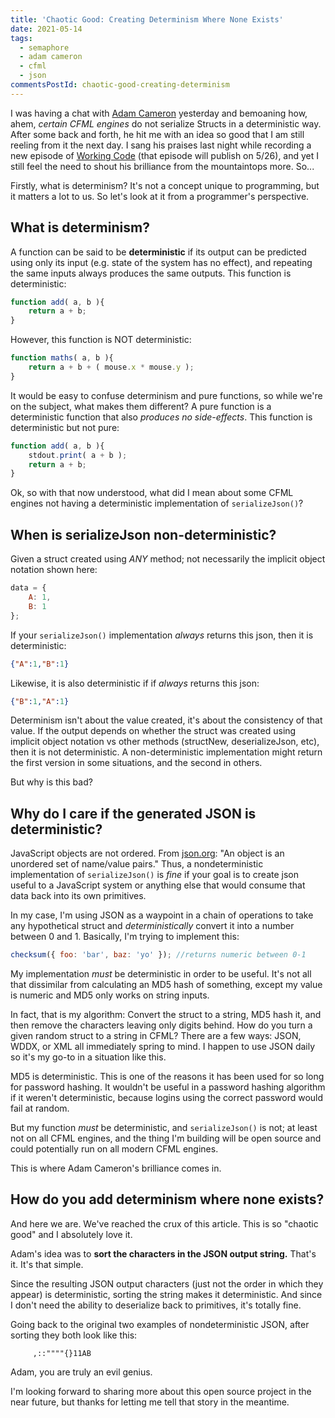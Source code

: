 ```yaml
---
title: 'Chaotic Good: Creating Determinism Where None Exists'
date: 2021-05-14
tags:
  - semaphore
  - adam cameron
  - cfml
  - json
commentsPostId: chaotic-good-creating-determinism
---
```


I was having a chat with [Adam Cameron][adamcameron] yesterday and bemoaning how, ahem, _certain CFML engines_ do not serialize Structs in a deterministic way. After some back and forth, he hit me with an idea so good that I am still reeling from it the next day. I sang his praises last night while recording a new episode of [Working Code][workingcode] (that episode will publish on 5/26), and yet I still feel the need to shout his brilliance from the mountaintops more. So...

Firstly, what is determinism? It's not a concept unique to programming, but it matters a lot to us. So let's look at it from a programmer's perspective.

## What is determinism?

A function can be said to be **deterministic** if its output can be predicted using only its input (e.g. state of the system has no effect), and repeating the same inputs always produces the same outputs. This function is deterministic:

```js
function add( a, b ){
	return a + b;
}
```

However, this function is NOT deterministic:

```js
function maths( a, b ){
	return a + b + ( mouse.x * mouse.y );
}
```

It would be easy to confuse determinism and pure functions, so while we're on the subject, what makes them different? A pure function is a deterministic function that also _produces no side-effects_. This function is deterministic but not pure:

```js
function add( a, b ){
	stdout.print( a + b );
	return a + b;
}
```

Ok, so with that now understood, what did I mean about some CFML engines not having a deterministic implementation of `serializeJson()`?

## When is serializeJson non-deterministic?

Given a struct created using _ANY_ method; not necessarily the implicit object notation shown here:

```js
data = {
	A: 1,
	B: 1
};
```

If your `serializeJson()` implementation _always_ returns this json, then it is deterministic:

```json
{"A":1,"B":1}
```

Likewise, it is also deterministic if if _always_ returns this json:

```json
{"B":1,"A":1}
```

Determinism isn't about the value created, it's about the consistency of that value. If the output depends on whether the struct was created using implicit object notation vs other methods (structNew, deserializeJson, etc), then it is not deterministic. A non-deterministic implementation might return the first version in some situations, and the second in others.

But why is this bad?

## Why do I care if the generated JSON is deterministic?

JavaScript objects are not ordered. From [json.org](https://www.json.org): "An object is an unordered set of name/value pairs." Thus, a nondeterministic implementation of `serializeJson()` is _fine_ if your goal is to create json useful to a JavaScript system or anything else that would consume that data back into its own primitives.

In my case, I'm using JSON as a waypoint in a chain of operations to take any hypothetical struct and _deterministically_ convert it into a number between 0 and 1. Basically, I'm trying to implement this:

```js
checksum({ foo: 'bar', baz: 'yo' }); //returns numeric between 0-1
```

My implementation _must_ be deterministic in order to be useful. It's not all that dissimilar from calculating an MD5 hash of something, except my value is numeric and MD5 only works on string inputs.

In fact, that is my algorithm: Convert the struct to a string, MD5 hash it, and then remove the characters leaving only digits behind. How do you turn a given random struct to a string in CFML? There are a few ways: JSON, WDDX, or XML all immediately spring to mind. I happen to use JSON daily so it's my go-to in a situation like this.

MD5 is deterministic. This is one of the reasons it has been used for so long for password hashing. It wouldn't be useful in a password hashing algorithm if it weren't deterministic, because logins using the correct password would fail at random.

But my function _must_ be deterministic, and `serializeJson()` is not; at least not on all CFML engines, and the thing I'm building will be open source and could potentially run on all modern CFML engines.

This is where Adam Cameron's brilliance comes in.

## How do you add determinism where none exists?

And here we are. We've reached the crux of this article. This is so "chaotic good" and I absolutely love it.

Adam's idea was to **sort the characters in the JSON output string.** That's it. It's that simple.

Since the resulting JSON output characters (just not the order in which they appear) is deterministic, sorting the string makes it deterministic. And since I don't need the ability to deserialize back to primitives, it's totally fine.

Going back to the original two examples of nondeterministic JSON, after sorting they both look like this:

```
     ,::""""{}11AB
```

Adam, you are truly an evil genius.

I'm looking forward to sharing more about this open source project in the near future, but thanks for letting me tell that story in the meantime.

[adamcameron]: https://blog.adamcameron.me
[workingcode]: https://workingcode.dev
